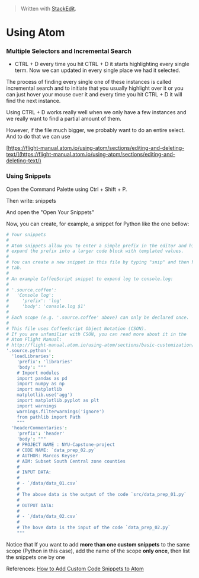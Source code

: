 


> Written with [StackEdit](https://stackedit.io/).

# Using Atom

### Multiple Selectors and Incremental Search

- CTRL + D every time you hit CTRL + D it starts highlighting every single term. Now we can updated in every single place we had it selected. 

The process of finding every single one of these instances is called incremental search and to initiate that you usually highlight over it or you can just hover your mouse over it and every time you hit CTRL + D it will find the next instance. 

Using CTRL + D works really well when we only have a few instances and we really want to find a partial amount of them. 

However, if the file much bigger, we probably want to do an entire select.  And to do that we can use 

[https://flight-manual.atom.io/using-atom/sections/editing-and-deleting-text/](https://flight-manual.atom.io/using-atom/sections/editing-and-deleting-text/)

### Using Snippets

Open the Command Palette using Ctrl + Shift + P. 

Then write: snippets

And open the "Open Your Snippets"

Now, you can create, for example, a snippet for Python like the one bellow:

```cson
# Your snippets
#
# Atom snippets allow you to enter a simple prefix in the editor and hit tab to
# expand the prefix into a larger code block with templated values.
#
# You can create a new snippet in this file by typing "snip" and then hitting
# tab.
#
# An example CoffeeScript snippet to expand log to console.log:
#
# '.source.coffee':
#   'Console log':
#     'prefix': 'log'
#     'body': 'console.log $1'
#
# Each scope (e.g. '.source.coffee' above) can only be declared once.
#
# This file uses CoffeeScript Object Notation (CSON).
# If you are unfamiliar with CSON, you can read more about it in the
# Atom Flight Manual:
# http://flight-manual.atom.io/using-atom/sections/basic-customization/#_cson
'.source.python':
  'loadLibraries':
    'prefix': 'libraries'
    'body': """
    # Import modules
    import pandas as pd
    import numpy as np
    import matplotlib
    matplotlib.use('agg')
    import matplotlib.pyplot as plt
    import warnings
    warnings.filterwarnings('ignore')
    from pathlib import Path
    """
  'headerCommentaries':
    'prefix': 'header'
    'body': """
    # PROJECT NAME : NYU-Capstone-project
    # CODE NAME: `data_prep_02.py`
    # AUTHOR: Marcos Keyser
    # AIM: Subset South Central zone counties
    #
    # INPUT DATA:
    #
    # - `/data/data_01.csv`
    #
    # The above data is the output of the code `src/data_prep_01.py`
    #
    # OUTPUT DATA:
    #
    # - `/data/data_02.csv`
    #
    # The bove data is the input of the code `data_prep_02.py`
    """
```
Notice that If you want to add **more than one custom snippets** to the same scope (Python in this case), add the name of the scope **only once**, then list the snippets one by one

References:
[How to Add Custom Code Snippets to Atom](https://www.hongkiat.com/blog/add-custom-code-snippets-atom/#targetText=To%20add%20your%20own%20custom,add%20your%20own%20custom%20snippets.)
<!--stackedit_data:
eyJoaXN0b3J5IjpbLTc4NTcwMjU5OCwxMjc0NjM0NDI0LDkzMD
E0OTU5MywtMTEwNTY1MTgyMl19
-->